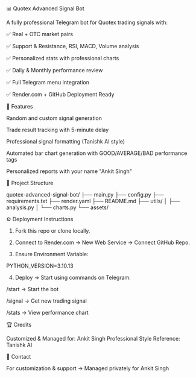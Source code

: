 📊 Quotex Advanced Signal Bot

A fully professional Telegram bot for Quotex trading signals with:

✅ Real + OTC market pairs

✅ Support & Resistance, RSI, MACD, Volume analysis

✅ Personalized stats with professional charts

✅ Daily & Monthly performance review

✅ Full Telegram menu integration

✅ Render.com + GitHub Deployment Ready


🚀 Features

Random and custom signal generation

Trade result tracking with 5-minute delay

Professional signal formatting (Tanishk AI style)

Automated bar chart generation with GOOD/AVERAGE/BAD performance tags

Personalized reports with your name "Ankit Singh"


📂 Project Structure

quotex-advanced-signal-bot/
├── main.py
├── config.py
├── requirements.txt
├── render.yaml
├── README.md
├── utils/
│   ├── analysis.py
│   └── charts.py
└── assets/

⚙️ Deployment Instructions

1. Fork this repo or clone locally.


2. Connect to Render.com → New Web Service → Connect GitHub Repo.


3. Ensure Environment Variable:

PYTHON_VERSION=3.10.13



4. Deploy → Start using commands on Telegram:

/start → Start the bot

/signal → Get new trading signal

/stats → View performance chart




🏆 Credits

Customized & Managed for: Ankit Singh
Professional Style Reference: Tanishk AI

📧 Contact

For customization & support → Managed privately for Ankit Singh

